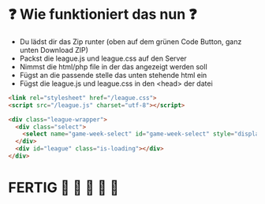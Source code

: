 # :question: Wie funktioniert das nun :question:

- Du lädst dir das Zip runter (oben auf dem grünen Code Button, ganz unten Download ZIP)
- Packst die league.js und league.css auf den Server
- Nimmst die html/php file in der das angezeigt werden soll
- Fügst an die passende stelle das unten stehende html ein
- Fügst die league.js und league.css in den \<head\> der datei

```html
<link rel="stylesheet" href="/league.css">
<script src="/league.js" charset="utf-8"></script>
```

```html
<div class="league-wrapper">
  <div class="select">
    <select name="game-week-select" id="game-week-select" style="display: none;"></select>
  </div>
  <div id="league" class="is-loading"></div>
</div>
```
# FERTIG :rocket: :rocket: :rocket: :rocket: :rocket:
